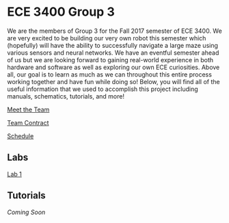# ECE 3400 Group 3

We are the members of Group 3 for the Fall 2017 semester of ECE 3400. We are very excited to be building our very own robot this semester which (hopefully) will have the ability to successfully navigate a large maze using various sensors and neural networks. We have an eventful semester ahead of us but we are looking forward to gaining real-world experience in both hardware and software as well as exploring our own ECE curiosities. Above all, our goal is to learn as much as we can throughout this entire process working together and have fun while doing so! Below, you will find all of the useful information that we used to accomplish this project including manuals, schematics, tutorials, and more!

[Meet the Team](./meetTeam.md) 

[Team Contract](./contract.md)

[Schedule](./schedule.md)
 
## Labs
[Lab 1](./labs/lab1.md)

## Tutorials
_Coming Soon_




